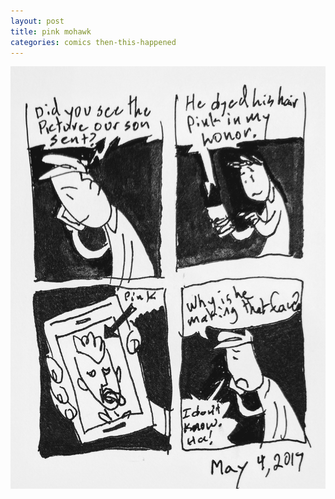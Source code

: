 ```yaml
---
layout: post
title: pink mohawk
categories: comics then-this-happened
---
```

![pink mohawk](/public/images/may-4-2017-comic.png)

